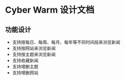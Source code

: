 # Cyber Warm 设计文档

## 功能设计

- 支持按每日、每周、每月、每年等不同时间段来浏览新闻
- 支持按网站来浏览新闻
- 支持按主题来浏览新闻
- 支持收藏新闻
- 支持增删主题
- 支持增删网站
